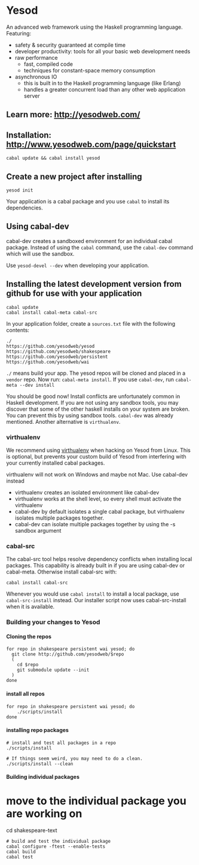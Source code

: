# Yesod

An advanced web framework using the Haskell programming language. Featuring:

  * safety & security guaranteed at compile time
  * developer productivity: tools for all your basic web development needs
  * raw performance
    * fast, compiled code
    * techniques for constant-space memory consumption
  * asynchronous IO
    * this is built in to the Haskell programming language (like Erlang)
    * handles a greater concurrent load than any other web application server

## Learn more: http://yesodweb.com/

## Installation: http://www.yesodweb.com/page/quickstart

    cabal update && cabal install yesod

## Create a new project after installing

    yesod init

Your application is a cabal package and you use `cabal` to install its dependencies.

## Using cabal-dev

cabal-dev creates a sandboxed environment for an individual cabal package.
Instead of using the `cabal` command, use the `cabal-dev` command which will use the sandbox.

Use `yesod-devel --dev` when developing your application.

## Installing the latest development version from github for use with your application

    cabal update
    cabal install cabal-meta cabal-src

In your application folder, create a `sources.txt` file with the following contents:

    ./
    https://github.com/yesodweb/yesod
    https://github.com/yesodweb/shakespeare
    https://github.com/yesodweb/persistent
    https://github.com/yesodweb/wai

`./` means build your app. The yesod repos will be cloned and placed in a `vendor` repo.
Now run: `cabal-meta install`. If you use `cabal-dev`, run `cabal-meta --dev install`

You should be good now!
Install conflicts are unfortunately common in Haskell development.
If you are not using any sandbox tools, you may discover that some of the other haskell installs on your system are broken.
You can prevent this by using sandbox tools. `cabal-dev` was already mentioned.
Another alternative is `virthualenv`.


### virthualenv

We recommend using [virthualenv](http://hackage.haskell.org/package/virthualenv) when hacking on Yesod from Linux.
This is optional, but prevents your custom build of Yesod from interfering with your currently installed cabal packages.

virthualenv will not work on Windows and maybe not Mac. Use cabal-dev instead

* virthualenv creates an isolated environment like cabal-dev
* virthualenv works at the shell level, so every shell must activate the virthualenv
* cabal-dev by default isolates a single cabal package, but virthualenv isolates multiple packages together.
* cabal-dev can isolate multiple packages together by using the -s sandbox argument


### cabal-src

The cabal-src tool helps resolve dependency conflicts when installing local packages.
This capability is already built in if you are using cabal-dev or cabal-meta. Otherwise install cabal-src with:

    cabal install cabal-src

Whenever you would use `cabal install` to install a local package, use `cabal-src-install` instead.
Our installer script now uses cabal-src-install when it is available.


### Building your changes to Yesod

#### Cloning the repos

~~~ { .bash }
for repo in shakespeare persistent wai yesod; do
  git clone http://github.com/yesodweb/$repo
  (
    cd $repo
    git submodule update --init
  )
done
~~~~

#### install all repos

~~~ { .bash }
for repo in shakespeare persistent wai yesod; do
    ./scripts/install
done
~~~


#### installing repo packages

~~~ { .bash }
# install and test all packages in a repo
./scripts/install

# If things seem weird, you may need to do a clean.
./scripts/install --clean
~~~

#### Building individual packages

# move to the individual package you are working on
cd shakespeare-text

~~~ { .bash }
# build and test the individual package
cabal configure -ftest --enable-tests
cabal build
cabal test
~~~
